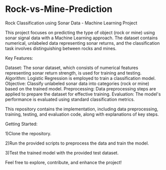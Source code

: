 # Rock-vs-Mine-Prediction
Rock Classification using Sonar Data - Machine Learning Project

This project focuses on predicting the type of object (rock or mine) using sonar signal data with a Machine Learning approach. The dataset contains numerical, unlabeled data representing sonar returns, and the classification task involves distinguishing between rocks and mines.

Key Features:

Dataset: The sonar dataset, which consists of numerical features representing sonar return strength, is used for training and testing.
Algorithm: Logistic Regression is employed to train a classification model.
Objective: Classify unlabeled sonar data into categories (rock or mine) based on the trained model.
Preprocessing: Data preprocessing steps are applied to prepare the dataset for effective training.
Evaluation: The model's performance is evaluated using standard classification metrics.

This repository contains the implementation, including data preprocessing, training, testing, and evaluation code, along with explanations of key steps.

Getting Started:

1)Clone the repository.

2)Run the provided scripts to preprocess the data and train the model.

3)Test the trained model with the provided test dataset.


Feel free to explore, contribute, and enhance the project!
